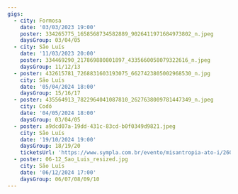 ```yaml
---
gigs:
  - city: Formosa
    date: '03/03/2023 19:00'
    poster: 334265775_1658568734582889_9026411971684973802_n.jpeg
    daysGroup: 03/04/05
  - city: São Luís
    date: '11/03/2023 20:00'
    poster: 334469290_217869880801897_4335660058079322616_n.jpeg
    daysGroup: 11/12/13
  - poster: 432615781_7268831603193075_6627423805002968530_n.jpg
    city: São Luís
    date: '05/04/2024 18:00'
    daysGroup: 15/16/17
  - poster: 435564913_7822964041087810_2627638009781447349_n.jpeg
    city: Codó
    date: '04/05/2024 18:00'
    daysGroup: 03/04/05
  - poster: a9dcd07a-19dd-431c-83cd-b0f0349d9821.jpeg
    city: São Luís
    date: '19/10/2024 19:00'
    daysGroup: 18/19/20
    ticketsUrl: 'https://www.sympla.com.br/evento/misantropia-ato-i/2604926'
  - poster: 06-12_Sao_Luis_resized.jpg
    city: São Luís
    date: '06/12/2024 17:00'
    daysGroup: 06/07/08/09/10
---
```


